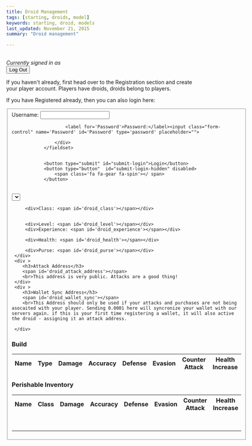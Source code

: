 ```yaml
---
title: Droid Management
tags: [starting, droids, model]
keywords: starting, droid, models 
last_updated: November 21, 2015
summary: "Droid management"

---
```



<br />

<script> 
$(document).ready(function(){
$("#submit-creation-hidden").hide();
$("#submit-login-hidden").hide();
$("#user-box").hide();
$("#reg-warning").hide();
$("#droid_details_1").hide();
$("#droid_details_2").hide();

});

</script>

 


<div id='user-box'>
<i>Currently signed in as <span id='username_display'></span></i><form><button type='submit' id='log_out'>Log Out</button></form>
</div>

<div id='reg-warning'>
If you haven't already, first head over to the Registration section and create your player account. Players have droids, droids belong to players. 

If you have Registered already, then you can also login here:

<form class="pure-form" id="login-form">
				<fieldset class="form-group">
					<div>
						<label for='Username'> Username: </label><input class="form-control" name='Username' id='Username' type='text'>

						<label for='Password'>Password:</label><input class="form-control" name='Password' id='Password' type='password' placeholder="">
						
					</div>
				</fieldset>

				
				<button type="submit" id="submit-login">Login</button>
				<button type="button"  id="submit-login-hidden" disabled>
					<span class='fa fa-gear fa-spin'></	span>
				</button>
</form>



<script>
$("#submit-login").click(function( event ) {
   $("#submit-login").hide();
   $("#submit-login-hidden").show();
   event.preventDefault();



		   var registrationData = {
		           "username" : $("#Username").val(),
		           "password" : $("#Password").val()
		       };
		   jQuery.ajax({
		    url: "https://api.coindroids.com/rpc/identify",
		    type: "POST",
		    processData: false,
		       contentType: 'application/json',
		    data: JSON.stringify(registrationData)
			})
		.done(function(data, textStatus, jqXHR) {

		    localStorage.Username = $("#Username").val();
		    localStorage.AuthToken = 'Bearer ' + data.token;
		    
		    
		       $("#reg-warning").hide();
		       	$("#user-box").show();
			   	$("#username_display").html(localStorage.Username)
		    

		 	$("#login-form").submit();
		    
		    
		    console.log("HTTP Request Succeeded: " + jqXHR.status);
		    console.log(data);
		})
		.fail(function(jqXHR, textStatus, errorThrown) {
		    console.log("HTTP Request Failed");
		})
		.always(function() {
		    /* ... */
		});


   
});

$("#log_out").click(function( event ) {
	localStorage.clear();

});

</script>  
</div>


<script> 
$(document).ready(function(){

if (localStorage.Username == null)
{
	$("#reg-warning").show();
	$("#user-box").hide();
	
} else {
	$("#reg-warning").hide();
	$("#user-box").show();
	$("#username_display").html(localStorage.Username)
	
	$("#droid_details_1").show();
	$("#droid_details_2").show();
		    
	
		jQuery.ajax({
		    url: "https://api.coindroids.com/droid?username=eq."+localStorage.Username,
		    type: "GET",
		    processData: false,
		       contentType: 'application/json',
			})
		.done(function(data, textStatus, jqXHR) {
			
			 tmp = '';
			 for (index = data.length - 1; index >= 0; --index) { 
				if (index == 0 ) {tmp = 'selected'} else { tmp = '';}
				$("#droid_name").append("<option value="+data[index].id+" "+tmp+">"+data[index].name+" ("+data[index].currency_code+")</option>");

			}
			
			  index = 0;
				$("#droid_class").html(data[index].droid_class);
				$("#droid_experience").html(data[index].experience);
				$("#droid_level").html(data[index].level);
				$("#droid_purse").html((data[index].purse_current/10000000) + "/" + (data[0].purse_max/10000000)+ " TBTC");
		  	    $("#droid_health").html(data[index].health_current + "/" + data[0].health_max);
		  	    
		  	    if (data[index].attack_address == null) {
		  	    	$("#droid_attack_address").html("<i>Your attack address has not be assigned. You need to complete you first wallet syncronization process first.");
		  	    } else {
		  	    	$("#droid_attack_address").html(data[index].attack_address + "<br><img src='https://chart.googleapis.com/chart?cht=qr&chl="+data[index].attack_address+"&chs=180x180&choe=UTF-8&chld=L|2' alt=''>")
		  	    }
		  	    
		  		for (build_index = data[index].build.length - 1; build_index >= 0; --build_index) {
		  			$("#droid_build").append("<tr><th>"+data[index].build[build_index].name+"<td>"+data[index].build[build_index].item_type+"<td>"+data[index].build[build_index].damage+"<td>"+data[index].build[build_index].accuracy+"<td>"+data[index].build[build_index].defense+"<td>"+data[index].build[build_index].evasion+"<td>"+data[index].build[build_index].counter_attack+"<td>"+data[index].build[build_index].health_increase);
		  		}
		  		
		  		if (data[index].inventory != null) {
			  		for (inventory_index = data[index].inventory.length - 1; inventory_index >= 0; --inventory_index) {
			  			$("#droid_inventory").append("<tr><th>"+data[index].inventory[inventory_index].name+"<td>"+data[index].inventory[inventory_index].item_type+"<td>"+data[index].inventory[inventory_index].damage+"<td>"+data[index].inventory[inventory_index].accuracy+"<td>"+data[index].inventory[inventory_index].defense+"<td>"+data[index].inventory[inventory_index].evasion+"<td>"+data[index].inventory[inventory_index].counter_attack+"<td>"+data[index].inventory[inventory_index].health_increase);
			  		}
		  		} else {
		  		$("#droid_inventory").append("<th> Inventory is empty. <td><td><td><td><td><td><td> ");
		  		}
	
		 	get_reg_qr(data[index].id);
		 	

		    console.log("HTTP Request Succeeded: " + jqXHR.status);
		    console.log(data);
		})
		.fail(function(jqXHR, textStatus, errorThrown) {
		    console.log("HTTP Request Failed");
		})
		.always(function() {
		       $("#submit-lookup").show();
			   $("#submit-lookup-hidden").hide();
		});
	
		
	}

});




function get_reg_qr(droid_id){
	 var qrData = {
	           "droid_id" : droid_id
	       };


    jQuery.ajax({
	    url: "https://api.coindroids.com/rpc/get_droid_registration_address",
	    headers:  {
			"Authorization": localStorage.AuthToken
		},
	    type: "POST",
	    contentType: 'application/json',
	    data: JSON.stringify(qrData)
		})
	.done(function(data, textStatus, jqXHR) {
	
	    $("#droid_wallet_sync").html(data[0].get_droid_registration_address + "<br><br><img src='https://chart.googleapis.com/chart?cht=qr&chl="+data[0].get_droid_registration_address+"&chs=180x180&choe=UTF-8&chld=L|2' alt=''></p>");
	
		console.log("HTTP Request Succeeded: " + jqXHR.status);
	    console.log(data);
	})
	.fail(function(jqXHR, textStatus, errorThrown) {
		    $("#CreationFormContent").html("<p>Creation Failed!</p>");
	    console.log("HTTP Request Failed");
	})
	.always(function() {
	    /* ... */
	});

}


</script>

<br>

<div class="container"  id='droid_details_1'>

 <div class="row">
 	<div >
		 <select id='droid_name' style='text-transform:capitalize; font: large;' class='form-control-lg'></select>
		
		 <div>Class: <span id='droid_class'></span></div>
		
		 
		 <div>Level: <span id='droid_level'></span></div>
		 <div>Experience: <span id='droid_experience'></span></div>
		
		 <div>Health: <span id='droid_health'></span></div>
		
		 <div>Purse: <span id='droid_purse'></span></div>
	 </div>
	 <div >
		<h3>Attack Address</h3>
		<span id='droid_attack_address'></span>
		<br>This address is very public. Attacks are a good thing!	 	
	 </div>	
	 <div >
	 	<h3>Wallet Sync Address</h3>
		<span id='droid_wallet_sync'></span>
		<br>This Address should only be used if your attacks and purchases are not being asocaited with your player. Sending 0.0001 here will syncronize your wallet with our servers again. if this is your first time registering a wallet, it will also active the droid - assigning it an attack address. 
		
	 </div>
  <div>
  
</div>
<div class="container" id='droid_details_2'>
 <div class="row">
 <h3>Build</h3>
 <table id='build'>
 <thead>
 	  <tr>
   <th id="n"> Name
   <th> Type
   <th> Damage	
   <th> Accuracy	
   <th> Defense	
   <th> Evasion	
   <th> Counter Attack	
   <th> Health Increase
 </thead>
 <tbody id='droid_build'>
   
 </tbody>
 </table>

 
 <h3>Perishable Inventory</h3>
 <table id='inventory'>
 <thead>
 	  <tr>
   <th id="n"> Name
   <th> Class
   <th> Damage	
   <th> Accuracy	
   <th> Defense	
   <th> Evasion	
   <th> Counter Attack	
   <th> Health Increase
 </thead>
 <tbody id='droid_inventory'>
   
 </tbody>
 </table> 
 </div>
</div>

<br />
<hr />


<script>

$("#droid_name").change(function( event ) {

		jQuery.ajax({
		    url: "https://api.coindroids.com/droid?id=eq."+$("#droid_name").val(),
		    type: "GET",
		    processData: false,
		       contentType: 'application/json',
			})
		.done(function(data, textStatus, jqXHR) {
			
	
			
			  index = 0;
				$("#droid_class").html(data[index].droid_class);
				$("#droid_experience").html(data[index].experience);
				$("#droid_level").html(data[index].level);
				$("#droid_purse").html((data[index].purse_current/10000000) + "/" + (data[0].purse_max/10000000)+ " TBTC");
		  	    $("#droid_health").html(data[index].health_current + "/" + data[0].health_max);
		  	    
		  	    if (data[index].attack_address == null) {
		  	    	$("#droid_attack_address").html("<i>Your attack address has not be assigned. You need to complete you first wallet syncronization process first.");
		  	    } else {
		  	    	$("#droid_attack_address").html(data[index].attack_address + "<br><img src='https://chart.googleapis.com/chart?cht=qr&chl="+data[index].attack_address+"&chs=180x180&choe=UTF-8&chld=L|2' alt=''>")
		  	    }
		  	    
		  	    $("#droid_build").empty();
		  		for (build_index = data[index].build.length - 1; build_index >= 0; --build_index) {
		  			$("#droid_build").append("<tr><th>"+data[index].build[build_index].name+"<td>"+data[index].build[build_index].item_type+"<td>"+data[index].build[build_index].damage+"<td>"+data[index].build[build_index].accuracy+"<td>"+data[index].build[build_index].defense+"<td>"+data[index].build[build_index].evasion+"<td>"+data[index].build[build_index].counter_attack+"<td>"+data[index].build[build_index].health_increase);
		  		}
		  		
		  		$("#droid_inventory").empty();
		  		if (data[index].inventory != null) {
			  		for (inventory_index = data[index].inventory.length - 1; inventory_index >= 0; --inventory_index) {
			  			$("#droid_inventory").append("<tr><th>"+data[index].inventory[inventory_index].name+"<td>"+data[index].inventory[inventory_index].item_type+"<td>"+data[index].inventory[inventory_index].damage+"<td>"+data[index].inventory[inventory_index].accuracy+"<td>"+data[index].inventory[inventory_index].defense+"<td>"+data[index].inventory[inventory_index].evasion+"<td>"+data[index].inventory[inventory_index].counter_attack+"<td>"+data[index].inventory[inventory_index].health_increase);
			  		}
		  		} else {
		  		$("#droid_inventory").append("<th> Inventory is empty. <td><td><td><td><td><td><td> ");
		  		}
	
		 	get_reg_qr(data[index].id);
		    
		    console.log("HTTP Request Succeeded: " + jqXHR.status);
		    console.log(data);
		})
		.fail(function(jqXHR, textStatus, errorThrown) {
		    console.log("HTTP Request Failed");
		})
		.always(function() {
		       $("#submit-lookup").show();
			   $("#submit-lookup-hidden").hide();
		});

});

</script>


